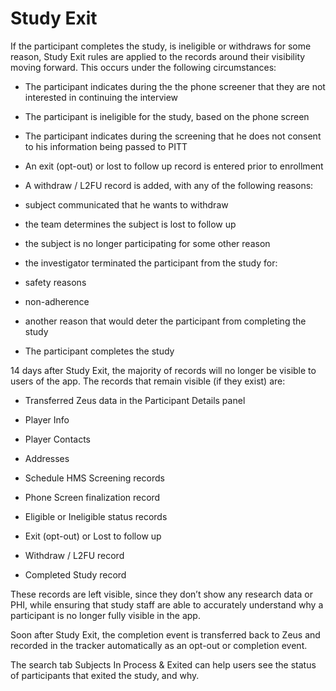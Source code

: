 # Study Exit

If the participant completes the study, is ineligible or withdraws for some reason, Study Exit rules are applied to the records around their visibility moving forward. This occurs under the following circumstances:

* The participant indicates during the the phone screener that they are not interested in continuing the interview
* The participant is ineligible for the study, based on the phone screen
* The participant indicates during the screening that he does not consent to his information being passed to PITT
* An exit (opt-out) or lost to follow up record is entered prior to enrollment
* A withdraw / L2FU record is added, with any of the following reasons:

* subject communicated that he wants to withdraw
* the team determines the subject is lost to follow up
* the subject is no longer participating for some other reason
* the investigator terminated the participant from the study for:

* safety reasons
* non-adherence
* another reason that would deter the participant from completing the study

* The participant completes the study

14 days after Study Exit, the majority of records will no longer be visible to users of the app. The records that remain visible (if they exist) are:

* Transferred Zeus data in the Participant Details panel

* Player Info
* Player Contacts
* Addresses

* Schedule HMS Screening records
* Phone Screen finalization record
* Eligible or Ineligible status records
* Exit (opt-out) or Lost to follow up
* Withdraw / L2FU record
* Completed Study record

These records are left visible, since they don’t show any research data or PHI, while ensuring that study staff are able to accurately understand why a participant is no longer fully visible in the app.

Soon after Study Exit, the completion event is transferred back to Zeus and recorded in the tracker automatically as an opt-out or completion event.

The search tab Subjects In Process & Exited can help users see the status of participants that exited the study, and why.
